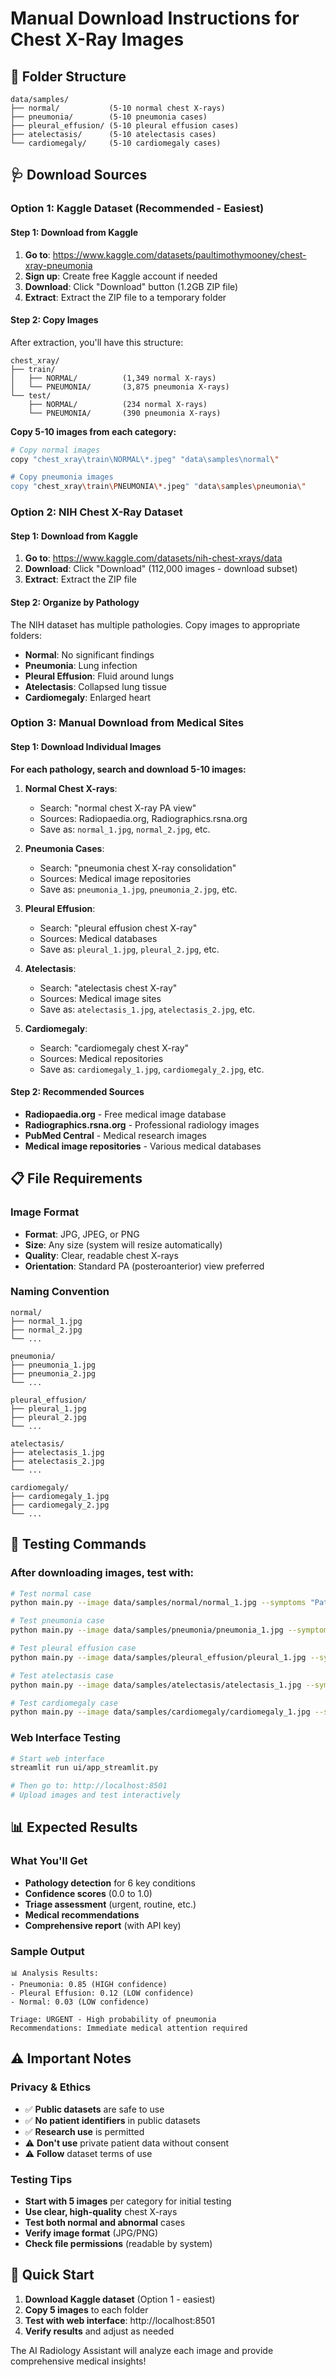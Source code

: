 # Manual Download Instructions for Chest X-Ray Images

## 📁 Folder Structure
```
data/samples/
├── normal/           (5-10 normal chest X-rays)
├── pneumonia/        (5-10 pneumonia cases)
├── pleural_effusion/ (5-10 pleural effusion cases)
├── atelectasis/      (5-10 atelectasis cases)
└── cardiomegaly/     (5-10 cardiomegaly cases)
```

## 🩺 Download Sources

### **Option 1: Kaggle Dataset (Recommended - Easiest)**

#### **Step 1: Download from Kaggle**
1. **Go to**: https://www.kaggle.com/datasets/paultimothymooney/chest-xray-pneumonia
2. **Sign up**: Create free Kaggle account if needed
3. **Download**: Click "Download" button (1.2GB ZIP file)
4. **Extract**: Extract the ZIP file to a temporary folder

#### **Step 2: Copy Images**
After extraction, you'll have this structure:
```
chest_xray/
├── train/
│   ├── NORMAL/          (1,349 normal X-rays)
│   └── PNEUMONIA/       (3,875 pneumonia X-rays)
└── test/
    ├── NORMAL/          (234 normal X-rays)
    └── PNEUMONIA/       (390 pneumonia X-rays)
```

**Copy 5-10 images from each category:**
```bash
# Copy normal images
copy "chest_xray\train\NORMAL\*.jpeg" "data\samples\normal\"

# Copy pneumonia images
copy "chest_xray\train\PNEUMONIA\*.jpeg" "data\samples\pneumonia\"
```

### **Option 2: NIH Chest X-Ray Dataset**

#### **Step 1: Download from Kaggle**
1. **Go to**: https://www.kaggle.com/datasets/nih-chest-xrays/data
2. **Download**: Click "Download" (112,000 images - download subset)
3. **Extract**: Extract the ZIP file

#### **Step 2: Organize by Pathology**
The NIH dataset has multiple pathologies. Copy images to appropriate folders:
- **Normal**: No significant findings
- **Pneumonia**: Lung infection
- **Pleural Effusion**: Fluid around lungs
- **Atelectasis**: Collapsed lung tissue
- **Cardiomegaly**: Enlarged heart

### **Option 3: Manual Download from Medical Sites**

#### **Step 1: Download Individual Images**

**For each pathology, search and download 5-10 images:**

1. **Normal Chest X-rays**:
   - Search: "normal chest X-ray PA view"
   - Sources: Radiopaedia.org, Radiographics.rsna.org
   - Save as: `normal_1.jpg`, `normal_2.jpg`, etc.

2. **Pneumonia Cases**:
   - Search: "pneumonia chest X-ray consolidation"
   - Sources: Medical image repositories
   - Save as: `pneumonia_1.jpg`, `pneumonia_2.jpg`, etc.

3. **Pleural Effusion**:
   - Search: "pleural effusion chest X-ray"
   - Sources: Medical databases
   - Save as: `pleural_1.jpg`, `pleural_2.jpg`, etc.

4. **Atelectasis**:
   - Search: "atelectasis chest X-ray"
   - Sources: Medical image sites
   - Save as: `atelectasis_1.jpg`, `atelectasis_2.jpg`, etc.

5. **Cardiomegaly**:
   - Search: "cardiomegaly chest X-ray"
   - Sources: Medical repositories
   - Save as: `cardiomegaly_1.jpg`, `cardiomegaly_2.jpg`, etc.

#### **Step 2: Recommended Sources**
- **Radiopaedia.org** - Free medical image database
- **Radiographics.rsna.org** - Professional radiology images
- **PubMed Central** - Medical research images
- **Medical image repositories** - Various medical databases

## 📋 File Requirements

### **Image Format**
- **Format**: JPG, JPEG, or PNG
- **Size**: Any size (system will resize automatically)
- **Quality**: Clear, readable chest X-rays
- **Orientation**: Standard PA (posteroanterior) view preferred

### **Naming Convention**
```
normal/
├── normal_1.jpg
├── normal_2.jpg
└── ...

pneumonia/
├── pneumonia_1.jpg
├── pneumonia_2.jpg
└── ...

pleural_effusion/
├── pleural_1.jpg
├── pleural_2.jpg
└── ...

atelectasis/
├── atelectasis_1.jpg
├── atelectasis_2.jpg
└── ...

cardiomegaly/
├── cardiomegaly_1.jpg
├── cardiomegaly_2.jpg
└── ...
```

## 🧪 Testing Commands

### **After downloading images, test with:**

```bash
# Test normal case
python main.py --image data/samples/normal/normal_1.jpg --symptoms "Patient has no symptoms"

# Test pneumonia case
python main.py --image data/samples/pneumonia/pneumonia_1.jpg --symptoms "Patient has cough and fever"

# Test pleural effusion case
python main.py --image data/samples/pleural_effusion/pleural_1.jpg --symptoms "Patient has shortness of breath"

# Test atelectasis case
python main.py --image data/samples/atelectasis/atelectasis_1.jpg --symptoms "Patient has chest pain"

# Test cardiomegaly case
python main.py --image data/samples/cardiomegaly/cardiomegaly_1.jpg --symptoms "Patient has fatigue and swelling"
```

### **Web Interface Testing**
```bash
# Start web interface
streamlit run ui/app_streamlit.py

# Then go to: http://localhost:8501
# Upload images and test interactively
```

## 📊 Expected Results

### **What You'll Get**
- **Pathology detection** for 6 key conditions
- **Confidence scores** (0.0 to 1.0)
- **Triage assessment** (urgent, routine, etc.)
- **Medical recommendations**
- **Comprehensive report** (with API key)

### **Sample Output**
```
📊 Analysis Results:
- Pneumonia: 0.85 (HIGH confidence)
- Pleural Effusion: 0.12 (LOW confidence)
- Normal: 0.03 (LOW confidence)

Triage: URGENT - High probability of pneumonia
Recommendations: Immediate medical attention required
```

## ⚠️ Important Notes

### **Privacy & Ethics**
- ✅ **Public datasets** are safe to use
- ✅ **No patient identifiers** in public datasets
- ✅ **Research use** is permitted
- ⚠️ **Don't use** private patient data without consent
- ⚠️ **Follow** dataset terms of use

### **Testing Tips**
- **Start with 5 images** per category for initial testing
- **Use clear, high-quality** chest X-rays
- **Test both normal and abnormal** cases
- **Verify image format** (JPG/PNG)
- **Check file permissions** (readable by system)

## 🎯 Quick Start

1. **Download Kaggle dataset** (Option 1 - easiest)
2. **Copy 5 images** to each folder
3. **Test with web interface**: http://localhost:8501
4. **Verify results** and adjust as needed

The AI Radiology Assistant will analyze each image and provide comprehensive medical insights! 